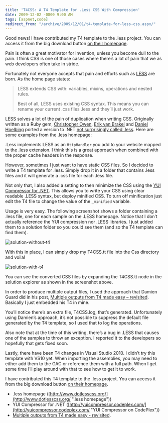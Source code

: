 ```yaml
---
title: 'T4CSS: A T4 Template for .Less CSS With Compression'
date: 2009-12-02 -0800 9:00 AM
tags: [aspnet,code]
redirect_from: "/archive/2009/12/01/t4-template-for-less-css.aspx/"
---
```


Good news! I have contributed my T4 template to the .less project. You
can access it from the big download button [on their
homepage](http://www.dotlesscss.org/ "dot less project homepage").

Pain is often a great motivator for invention, unless you become dull to
the pain. I think CSS is one of those cases where there’s a lot of pain
that we as web developers often take in stride.

Fortunately not everyone accepts that pain and efforts such as
[LESS](http://lesscss.org/ "LESS") are born. As the home page states:

> LESS extends CSS with: variables, mixins, operations and nested rules.
>
> Best of all, LESS uses existing CSS syntax. This means you can rename
> your current .css files .less and they’ll just work.

LESS solves a lot of the pain of duplication when writing CSS.
Originally written as a Ruby gem, [Christopher
Owen](http://enginechris.wordpress.com/ "Christopher Owen's Blog"),
[Erik van Brakel](http://blog.smoothfriction.nl/ "Erik's Blog") and
[Daniel Hoelbing](http://www.tigraine.at/ "Daniel's Blog") ported a
version to .NET [not surprisingly called
.less](http://www.dotlesscss.org/ ".less Beta"). Here are some examples
from the .less homepage:

.Less implements LESS as an `HttpHandler` you add to your website mapped
to the .less extension. I think this is a great approach when combined
with the proper cache headers in the response.

However, sometimes I just want to have static CSS files. So I decided to
write a T4 template for .less. Simply drop it in a folder that contains
.less files and it will generate a .css file for each .less file.

Not only that, I also added a setting to then minimize the CSS using the
[YUI Compressor for
.NET](http://www.codeplex.com/YUICompressor "YUI Compressor for .NET").
This allows you to write your CSS using clear readable .LESS syntax, but
deploy minified CSS. To turn off minification just edit the T4 file to
change the value of the `_minified` variable.

Usage is very easy. The following screenshot shows a folder containing a
.less file, one for each sample on the .LESS homepage. Notice that I
don’t actually reference the YUI compression nor .LESS libraries. I just
added them to a solution folder so you could see them (and so the T4
template can find them).

![solution-without-t4](https://haacked.com/images/haacked_com/WindowsLiveWriter/T4.LessAT4Templatefor.LessCSS_8C69/solution-without-t4_3.png "solution-without-t4")

With this in place, I can simply drop my T4CSS.tt file into the Css
directory and voila!

![solution-with-t4](https://haacked.com/images/haacked_com/WindowsLiveWriter/T4.LessAT4Templatefor.LessCSS_8C69/solution-with-t4_12.png "solution-with-t4")

You can see the converted CSS files by expanding the T4CSS.tt node in
the solution explorer as shown in the screenshot above.

In order to produce multiple output files, I used the approach that
Damien Guard did in his post, [Multiple outputs from T4 made easy –
revisited](http://damieng.com/blog/2009/11/06/multiple-outputs-from-t4-made-easy-revisited "Multiple outputs from T4 made easy - revisited").
Basically I just embedded his T4 in mine.

You’ll notice there’s an extra file, T4CSS.log, that’s generated.
Unfortunately using Damien’s approach, it’s not possible to suppress the
default file generated by the T4 template, so I used that to log the
operations.

Also note that at the time of this writing, there’s a bug in .LESS that
causes one of the samples to throw an exception. I reported it to the
developers so hopefully that gets fixed soon.

Lastly, there have been T4 changes in Visual Studio 2010. I didn’t try
this template with VS10 yet. When importing the assemblies, you may need
to either add them to the GAC or reference them with a full path. When I
get some time I’ll play around with that to see how to get it to work.

I have contributed this T4 template to the .less project. You can access
it from the big download button [on their
homepage](http://www.dotlesscss.org/ "dot less project homepage").

-   .less homepage
    ([http://www.dotlesscss.org/](http://www.dotlesscss.org/ ".less homepage"))
-   YUI Compressor for .NET
    ([http://yuicompressor.codeplex.com/](http://yuicompressor.codeplex.com/ "YUI Compressor on CodePlex"))
-   [Multiple outputs from T4 made easy -
    revisited](http://damieng.com/blog/2009/11/06/multiple-outputs-from-t4-made-easy-revisited "Multiple outputs from T4").


